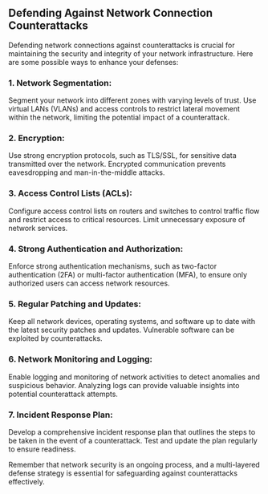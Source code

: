 ## Defending Against Network Connection Counterattacks

Defending network connections against counterattacks is crucial for maintaining the security and integrity of your network infrastructure. Here are some possible ways to enhance your defenses:

### 1. **Network Segmentation:**
Segment your network into different zones with varying levels of trust. Use virtual LANs (VLANs) and access controls to restrict lateral movement within the network, limiting the potential impact of a counterattack.

### 2. **Encryption:**
Use strong encryption protocols, such as TLS/SSL, for sensitive data transmitted over the network. Encrypted communication prevents eavesdropping and man-in-the-middle attacks.

### 3. **Access Control Lists (ACLs):**
Configure access control lists on routers and switches to control traffic flow and restrict access to critical resources. Limit unnecessary exposure of network services.

### 4. **Strong Authentication and Authorization:**
Enforce strong authentication mechanisms, such as two-factor authentication (2FA) or multi-factor authentication (MFA), to ensure only authorized users can access network resources.

### 5. **Regular Patching and Updates:**
Keep all network devices, operating systems, and software up to date with the latest security patches and updates. Vulnerable software can be exploited by counterattacks.

### 6. **Network Monitoring and Logging:**
Enable logging and monitoring of network activities to detect anomalies and suspicious behavior. Analyzing logs can provide valuable insights into potential counterattack attempts.

### 7. **Incident Response Plan:**
Develop a comprehensive incident response plan that outlines the steps to be taken in the event of a counterattack. Test and update the plan regularly to ensure readiness.


Remember that network security is an ongoing process, and a multi-layered defense strategy is essential for safeguarding against counterattacks effectively.

